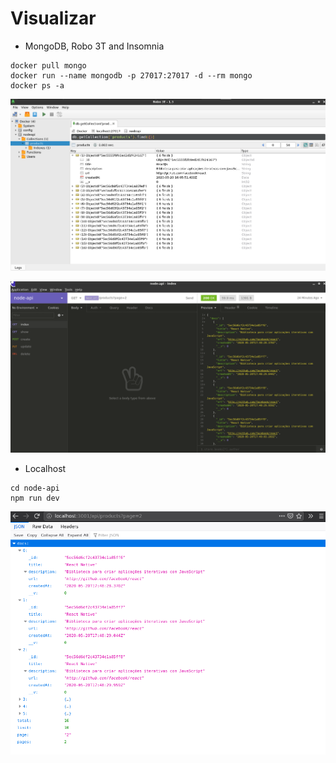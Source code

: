 # Visualizar

* MongoDB, Robo 3T and Insomnia

```
docker pull mongo
docker run --name mongodb -p 27017:27017 -d --rm mongo
docker ps -a
```

![MongoDB and Robo 3T](../resultados/robo3t.png)

![insomnia](../resultados/insomnia.png)

* Localhost

```
cd node-api
npm run dev
```

![localhost](../resultados/localhost.png)


